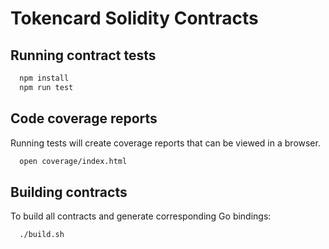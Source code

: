 # Tokencard Solidity Contracts

## Running contract tests

```sh
  npm install
  npm run test
```


## Code coverage reports

Running tests will create coverage reports that can be viewed in a browser.

```sh
  open coverage/index.html
```

## Building contracts

To build all contracts and generate corresponding Go bindings:

```sh
  ./build.sh
```
